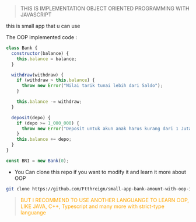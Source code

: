 > THIS IS IMPLEMENTATION OBJECT ORIENTED PROGRAMMING WITH JAVASCRIPT

this is small app that u can use

The OOP implemented code :

```javascript
class Bank {
  constructor(balance) {
    this.balance = balance;
  }

  withdraw(withdraw) {
    if (withdraw > this.balance) {
      throw new Error("Nilai tarik tunai lebih dari Saldo");
    }

    this.balance -= withdraw;
  }

  deposit(depo) {
    if (depo >= 1_000_000) {
      throw new Error("Deposit untuk akun anak harus kurang dari 1 Juta");
    }
    this.balance += depo;
  }
}

const BRI = new Bank(0);
```

- You Can clone this repo if you want to modify it and learn it more about OOP

```bash
git clone https://github.com/Ftthreign/small-app-bank-amount-with-oop-implemented.git
```

> <span style="color:orange;">BUT I RECOMMEND TO USE ANOTHER LANGUANGE TO LEARN OOP, LIKE JAVA, C++, Typescript and many more with strict-type languange</span>
